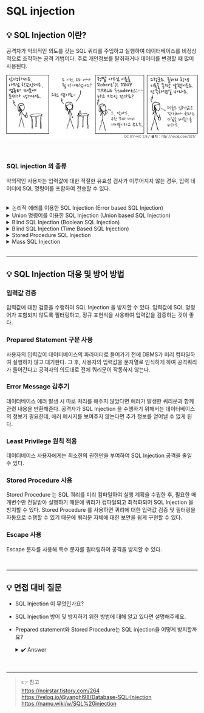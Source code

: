 # SQL injection
## 💡 SQL Injection 이란?

공격자가 악의적인 의도를 갖는 SQL 쿼리를 주입하고 실행하여 데이터베이스를 비정상적으로 조작하는 공격 기법이다. 주로 개인정보를 탈취하거나 데이터를 변경할 때 많이 사용된다.

![img5.webp](img5.webp)

<br>

### SQL injection 의 종류

악의적인 사용자는 입력값에 대한 적절한 유효성 검사가 이루어지지 않는 경우, 입력 데이터에 SQL 명령어를 포함하여 전송할 수 있다.

<br>

<details>
<summary>논리적 에러를 이용한 SQL Injection (Error based SQL Injection)</summary>
<br>
논리적 에러를 이용한 SQL injection 은 가장 많이 쓰이고 대중적인 공격 기법이다. 주로 로그인 시 많이 사용된다.

<br>

![img1.png](img1.png)

`‘ OR 1=1 --` 로 WHERE 절에 있는 싱글쿼터를 닫아주기 위한 싱글쿼터와 `OR 1=1` 라는 구문을 통해 WHERE 절을 모두 참으로 만들고, `--` 를 사용해 뒤의 구문을 주석 처리 해주었다.
즉, Users 테이블에 있는 모든 정보를 조회할 수 있게 되어 가장 먼저 만들어진 계정으로 로그인에 성공하게 된다. 보통 관리자 계정을 맨 처음 만들기 때문에 관리가 계정에 로그인하게 되어 2차 피해를 발생시킬 수 있게 된다.

</details>

<details>
<summary>Union 명령어를 이용한 SQL Injection (Union based SQL Injection)</summary>
<br>
SQL에서 Union 키워드는 두 개의 쿼리문에 대한 결과를 통합해서 하나의 테이블로 보여주게 하는 것이기 때문에 Union 키워드를 이용해 injection 에 성공하면, 원하는 쿼리문을 실행할 수 있게 된다.

<br>

![img2.png](img2.png)

Union 키워드와 함께 컬럼 수를 맞춰서 SELECT 구문을 넣어주게 되면 두 쿼리문이 합쳐져 하나의 테이블로 보이게 되고, 사용자의 개인정보가 게시글과 함께 보여지게 된다.

</details>

<details>
<summary>Blind SQL Injection (Boolean SQL Injection)</summary>
<br>
Blind SQL Injection 은 데이터베이스로부터 특정한 값이나 데이터를 전달받지 않고, 단순히 참과 거짓의 정보만 알 수 있을 때 사용한다.

<br>

![img3.png](img3.png)

공격자는 위와 같은 프로세스를 자동화 스크립트를 통해 반복하여 단기간 내에 테이블 명을 알아낼 수 있다.

</details>

<details>
<summary>Blind SQL Injection (Time Based SQL Injection)</summary>
<br>
마찬가지로 특정한 응답 대신 참 혹은 거짓의 응답을 통해 데이터베이스의 정보를 유추하는 기법이다. 사용되는 함수는 MySQL 기준으로 SLEEP 과 BENCHMARK 이다.

<br>

![img4.png](img4.png)

위의 프로세스를 통해 현재 사용하고 있는 데이터베이스의 길이를 알아낼 수 있다.

</details>

<details>
<summary>Stored Procedure SQL Injection</summary>
<br>
일련의 쿼리들을 모아 하나의 함수처럼 사용하기 위한 것이다. 공격자가 시스템 권한을 획득해야 하기 때문에 공격 난이도가 높으나, 공격에 성공한다면 서버에 직접적인 피해를 입힐 수 있는 공격이다.

</details>

<details>
<summary>Mass SQL Injection</summary>
<br>
기존의 SQL Injection 과 달리 한 번의 공격으로 다량의 데이터베이스가 조작되어 큰 피해를 입히는 것을 의미한다. 보통 데이터베이스 값을 변조하여 데이터베이스에 악성 스크립트를 삽입하고, 사용자들이 변조된 사이트에서 접속 시 좀비 PC 로 감염이 되게 한다. 이렇게 감염된 좀비 PC들은 DDos 공격에 사용된다.

</details>
<br>

- - -

## 💡 SQL Injection 대응 및 방어 방법

### 입력값 검증

입력값에 대한 검증을 수행하여 SQL Injection 을 방지할 수 있다. 입력값에 SQL 명령어가 포함되지 않도록 필터링하고, 정규 표현식을 사용하여 입력값을 검증하는 것이 좋다.

### Prepared Statement 구문 사용

사용자의 입력값이 데이터베이스의 파라미터로 들어가기 전에 DBMS가 미리 컴파일하여 실행하지 않고 대기한다. 그 후, 사용자의 입력값을 문자열로 인식하게 하여 공격쿼리가 들어간다고 공격자의 의도대로 전체 쿼리문이 작동하지 않는다.

### Error Message 감추기

데이터베이스 에러 발생 시 따로 처리를 해주지 않았다면 에러가 발생한 쿼리문과 함께 관련 내용을 반환해준다. 공격자가 SQL Injection 을 수행하기 위해서는 데이터베이스의 정보가 필요한데, 에러 메시지를 보여주지 않는다면 추가 정보를 얻어낼 수 없게 된다.

### Least Privilege 원칙 적용

데이터베이스 사용자에게는 최소한의 권한만을 부여하여 SQL Injection 공격을 줄일 수 있다.

### Stored Procedure 사용

Stored Procedure 는 SQL 쿼리를 미리 컴파일하여 실행 계획을 수립한 후, 필요한 매개변수만 전달받아 실행하기 때문에 쿼리가 컴파일되고 최적화되어 SQL Injection 을 방지할 수 있다. Stored Procedure 를 사용하면 쿼리에 대한 입력값 검증 및 필터링을 자동으로 수행할 수 있기 때문에 쿼리문 자체에 대한 보안을 쉽게 구현할 수 있다.

### Escape 사용

Escape 문자를 사용해 특수 문자를 필터링하여 공격을 방지할 수 있다.

<br>

- - -
## 💡 면접 대비 질문

- SQL Injection 이 무엇인가요?
- SQL Injection 방어 및 방지하기 위한 방법에 대해 알고 있다면 설명해주세요.
- Prepared statement와 Stored Procedure는 SQL injection을 어떻게 방지할까요?
    <details>
    <summary>✔️ Answer</summary>
    <br>

    `Prepared Statement` 는 SQL 문장과 데이터를 분리하여 작성한다. 즉, SQL 문장과 데이터를 따로 전송하고 서버에서는 SQL 문장을 미리 컴파일하여 실행 계획을 수립한 후, 데이터를 매개변수로 전달받아 실행한다. 이를 통해 입력값에 대한 검증이 수행되며, 입력값에 SQL 명령어를 포함해도 실제로 실행되지 않게 된다.

    <br>

    `Stored Procedure` 는 SQL 쿼리를 미리 컴파일하여 실행 계획을 수립한 후, 필요한 매개변수만 전달받아 실행한다. Stored Procedure를 사용하면, SQL 쿼리에 대한 입력값 검증 및 필터링을 자동으로 수행할 수 있다.

    <br>
    즉, Prepared statement와 Stored Procedure를 적절하게 사용하면, SQL injection을 방지할 수 있다.

    </details>

<br>

- - -

> 👉 참고<br>
> https://noirstar.tistory.com/264 <br>
> https://velog.io/@yanghl98/Database-SQL-Injection <br>
> https://namu.wiki/w/SQL%20injection
